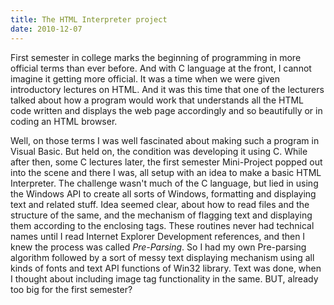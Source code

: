 ```yaml
---
title: The HTML Interpreter project
date: 2010-12-07
---
```


First semester in college marks the beginning of programming in more official terms than ever before. And with C language at the front, I cannot imagine it getting more official. It was a time when we were given introductory lectures on HTML. And it was this time that one of the lecturers talked about how a program would work that understands all the HTML code written and displays the web page accordingly and so beautifully or in coding an HTML browser.

Well, on those terms I was well fascinated about making such a program in Visual Basic. But held on, the condition was developing it using C. While after then, some C lectures later, the first semester Mini-Project popped out into the scene and there I was, all setup with an idea to make a basic HTML Interpreter. The challenge wasn't much of the C language, but lied in using the Windows API to create all sorts of Windows, formatting and displaying text and related stuff. Idea seemed clear, about how to read files and the structure of the same, and the mechanism of flagging text and displaying them according to the enclosing tags. These routines never had technical names until I read Internet Explorer Development references, and then I knew the process was called *Pre-Parsing*. So I had my own Pre-parsing algorithm followed by a sort of messy text displaying mechanism using all kinds of fonts and text API functions of Win32 library. Text was done, when I thought about including image tag functionality in the same. BUT, already too big for the first semester?
